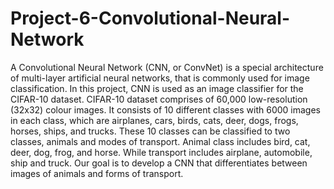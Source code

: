 # Project-6-Convolutional-Neural-Network

A Convolutional Neural Network (CNN, or ConvNet) is a special architecture of multi-layer artificial neural networks, that is commonly used for image classification. In this project, CNN is used as an image classifier for the CIFAR-10 dataset. CIFAR-10 dataset comprises of 60,000 low-resolution (32x32) colour images. It consists of 10 different classes with 6000 images in each class, which are airplanes, cars, birds, cats, deer, dogs, frogs, horses, ships, and trucks. These 10 classes can be classified to two classes, animals and modes of transport. Animal class includes bird, cat, deer, dog, frog, and horse. While transport includes airplane, automobile, ship and truck. Our goal is to develop a CNN that differentiates between images of animals and forms of transport.
